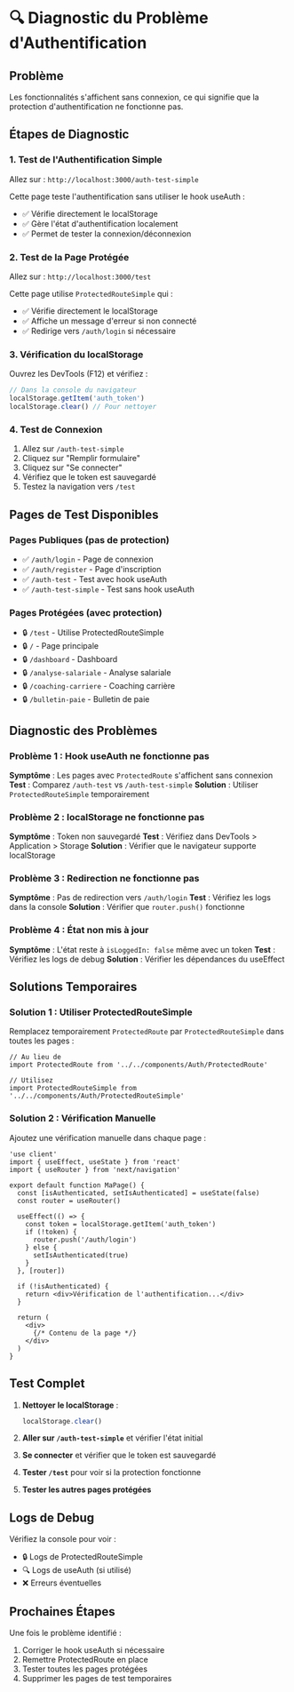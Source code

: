 # 🔍 Diagnostic du Problème d'Authentification

## Problème
Les fonctionnalités s'affichent sans connexion, ce qui signifie que la protection d'authentification ne fonctionne pas.

## Étapes de Diagnostic

### 1. Test de l'Authentification Simple
Allez sur : `http://localhost:3000/auth-test-simple`

Cette page teste l'authentification sans utiliser le hook useAuth :
- ✅ Vérifie directement le localStorage
- ✅ Gère l'état d'authentification localement
- ✅ Permet de tester la connexion/déconnexion

### 2. Test de la Page Protégée
Allez sur : `http://localhost:3000/test`

Cette page utilise `ProtectedRouteSimple` qui :
- ✅ Vérifie directement le localStorage
- ✅ Affiche un message d'erreur si non connecté
- ✅ Redirige vers `/auth/login` si nécessaire

### 3. Vérification du localStorage
Ouvrez les DevTools (F12) et vérifiez :
```javascript
// Dans la console du navigateur
localStorage.getItem('auth_token')
localStorage.clear() // Pour nettoyer
```

### 4. Test de Connexion
1. Allez sur `/auth-test-simple`
2. Cliquez sur "Remplir formulaire"
3. Cliquez sur "Se connecter"
4. Vérifiez que le token est sauvegardé
5. Testez la navigation vers `/test`

## Pages de Test Disponibles

### Pages Publiques (pas de protection)
- ✅ `/auth/login` - Page de connexion
- ✅ `/auth/register` - Page d'inscription  
- ✅ `/auth-test` - Test avec hook useAuth
- ✅ `/auth-test-simple` - Test sans hook useAuth

### Pages Protégées (avec protection)
- 🔒 `/test` - Utilise ProtectedRouteSimple
- 🔒 `/` - Page principale
- 🔒 `/dashboard` - Dashboard
- 🔒 `/analyse-salariale` - Analyse salariale
- 🔒 `/coaching-carriere` - Coaching carrière
- 🔒 `/bulletin-paie` - Bulletin de paie

## Diagnostic des Problèmes

### Problème 1 : Hook useAuth ne fonctionne pas
**Symptôme** : Les pages avec `ProtectedRoute` s'affichent sans connexion
**Test** : Comparez `/auth-test` vs `/auth-test-simple`
**Solution** : Utiliser `ProtectedRouteSimple` temporairement

### Problème 2 : localStorage ne fonctionne pas
**Symptôme** : Token non sauvegardé
**Test** : Vérifiez dans DevTools > Application > Storage
**Solution** : Vérifier que le navigateur supporte localStorage

### Problème 3 : Redirection ne fonctionne pas
**Symptôme** : Pas de redirection vers `/auth/login`
**Test** : Vérifiez les logs dans la console
**Solution** : Vérifier que `router.push()` fonctionne

### Problème 4 : État non mis à jour
**Symptôme** : L'état reste à `isLoggedIn: false` même avec un token
**Test** : Vérifiez les logs de debug
**Solution** : Vérifier les dépendances du useEffect

## Solutions Temporaires

### Solution 1 : Utiliser ProtectedRouteSimple
Remplacez temporairement `ProtectedRoute` par `ProtectedRouteSimple` dans toutes les pages :

```tsx
// Au lieu de
import ProtectedRoute from '../../components/Auth/ProtectedRoute'

// Utilisez
import ProtectedRouteSimple from '../../components/Auth/ProtectedRouteSimple'
```

### Solution 2 : Vérification Manuelle
Ajoutez une vérification manuelle dans chaque page :

```tsx
'use client'
import { useEffect, useState } from 'react'
import { useRouter } from 'next/navigation'

export default function MaPage() {
  const [isAuthenticated, setIsAuthenticated] = useState(false)
  const router = useRouter()

  useEffect(() => {
    const token = localStorage.getItem('auth_token')
    if (!token) {
      router.push('/auth/login')
    } else {
      setIsAuthenticated(true)
    }
  }, [router])

  if (!isAuthenticated) {
    return <div>Vérification de l'authentification...</div>
  }

  return (
    <div>
      {/* Contenu de la page */}
    </div>
  )
}
```

## Test Complet

1. **Nettoyer le localStorage** :
   ```javascript
   localStorage.clear()
   ```

2. **Aller sur `/auth-test-simple`** et vérifier l'état initial

3. **Se connecter** et vérifier que le token est sauvegardé

4. **Tester `/test`** pour voir si la protection fonctionne

5. **Tester les autres pages protégées**

## Logs de Debug

Vérifiez la console pour voir :
- 🔒 Logs de ProtectedRouteSimple
- 🔍 Logs de useAuth (si utilisé)
- ❌ Erreurs éventuelles

## Prochaines Étapes

Une fois le problème identifié :
1. Corriger le hook useAuth si nécessaire
2. Remettre ProtectedRoute en place
3. Tester toutes les pages protégées
4. Supprimer les pages de test temporaires
